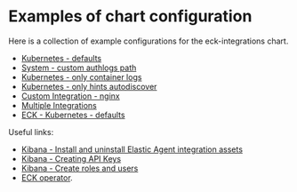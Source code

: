 # Examples of chart configuration

Here is a collection of example configurations for the eck-integrations chart.

- [Kubernetes - defaults](kubernetes-default/README.md)
- [System - custom authlogs path](kubernetes-default/README.md)
- [Kubernetes - only container logs](kubernetes-only-logs/README.md)
- [Kubernetes - only hints autodiscover](kubernetes-hints-autodiscover/README.md)
- [Custom Integration - nginx](nginx-custom-integration/README.md)
- [Multiple Integrations](multiple-integrations/README.md)
- [ECK - Kubernetes - defaults](eck/README.md)

Useful links:

- [Kibana - Install and uninstall Elastic Agent integration assets](https://www.elastic.co/guide/en/fleet/current/install-uninstall-integration-assets.html)
- [Kibana - Creating API Keys](https://www.elastic.co/guide/en/kibana/current/api-keys.html)
- [Kibana - Create roles and users](https://www.elastic.co/guide/en/kibana/current/using-kibana-with-security.html#security-create-roles)
- [ECK operator](https://github.com/elastic/cloud-on-k8s).

